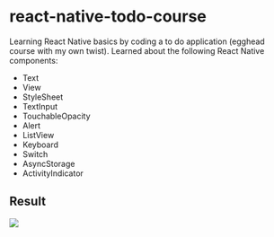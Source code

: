 # react-native-todo-course
Learning React Native basics by coding a to do application (egghead course with my own twist). Learned about the following React Native components:

- Text
- View
- StyleSheet
- TextInput
- TouchableOpacity
- Alert
- ListView
- Keyboard
- Switch
- AsyncStorage
- ActivityIndicator

## Result

![](https://media.giphy.com/media/Yk4z9fcwk1hWTlmDk4/giphy.gif)